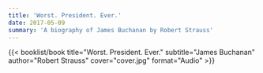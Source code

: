 ```yaml
---
title: 'Worst. President. Ever.'
date: 2017-05-09
summary: 'A biography of James Buchanan by Robert Strauss'
---
```


{{< booklist/book
title="Worst. President. Ever."
subtitle="James Buchanan"
author="Robert Strauss"
cover="cover.jpg"
format="Audio" >}}
